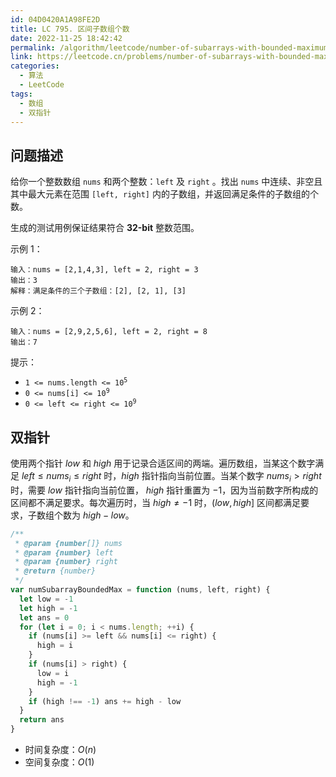 ```yaml
---
id: 04D0420A1A98FE2D
title: LC 795. 区间子数组个数
date: 2022-11-25 18:42:42
permalink: /algorithm/leetcode/number-of-subarrays-with-bounded-maximum
link: https://leetcode.cn/problems/number-of-subarrays-with-bounded-maximum
categories:
  - 算法
  - LeetCode
tags:
  - 数组
  - 双指针
---
```


<Level :type='2'/>

## 问题描述

给你一个整数数组 `nums` 和两个整数：`left` 及 `right` 。找出 `nums` 中连续、非空且其中最大元素在范围 `[left, right]` 内的子数组，并返回满足条件的子数组的个数。

生成的测试用例保证结果符合 **32-bit** 整数范围。

示例 1：

```text
输入：nums = [2,1,4,3], left = 2, right = 3
输出：3
解释：满足条件的三个子数组：[2], [2, 1], [3]
```

示例 2：

```text
输入：nums = [2,9,2,5,6], left = 2, right = 8
输出：7
```

提示：

- <code>1 <= nums.length <= 10<sup>5</sup></code>
- <code>0 <= nums[i] <= 10<sup>9</sup></code>
- <code>0 <= left <= right <= 10<sup>9</sup></code>

## 双指针

使用两个指针 $low$ 和 $high$ 用于记录合适区间的两端。遍历数组，当某这个数字满足 $left \leq nums_i \leq right$ 时，$high$ 指针指向当前位置。当某个数字 $nums_i \gt 
right$ 时，需要 $low$ 指针指向当前位置， $high$ 指针重置为 $-1$，因为当前数字所构成的区间都不满足要求。每次遍历时，当 $high \neq -1$ 时，$(low, high]$
区间都满足要求，子数组个数为 $high - low$。

```javascript
/**
 * @param {number[]} nums
 * @param {number} left
 * @param {number} right
 * @return {number}
 */
var numSubarrayBoundedMax = function (nums, left, right) {
  let low = -1
  let high = -1
  let ans = 0
  for (let i = 0; i < nums.length; ++i) {
    if (nums[i] >= left && nums[i] <= right) {
      high = i
    }
    if (nums[i] > right) {
      low = i
      high = -1
    }
    if (high !== -1) ans += high - low
  }
  return ans
}
```

- 时间复杂度：$O(n)$
- 空间复杂度：$O(1)$
